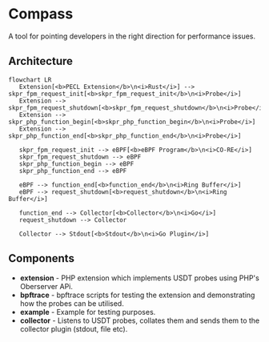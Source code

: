 Compass
=======

A tool for pointing developers in the right direction for performance issues.

## Architecture

```mermaid
flowchart LR
   Extension[<b>PECL Extension</b>\n<i>Rust</i>] --> skpr_fpm_request_init[<b>skpr_fpm_request_init</b>\n<i>Probe</i>]
   Extension --> skpr_fpm_request_shutdown[<b>skpr_fpm_request_shutdown</b>\n<i>Probe</i>]
   Extension --> skpr_php_function_begin[<b>skpr_php_function_begin</b>\n<i>Probe</i>]
   Extension --> skpr_php_function_end[<b>skpr_php_function_end</b>\n<i>Probe</i>]

   skpr_fpm_request_init --> eBPF[<b>eBPF Program</b>\n<i>CO-RE</i>]
   skpr_fpm_request_shutdown --> eBPF
   skpr_php_function_begin --> eBPF
   skpr_php_function_end --> eBPF

   eBPF --> function_end[<b>function_end</b>\n<i>Ring Buffer</i>]
   eBPF --> request_shutdown[<b>request_shutdown</b>\n<i>Ring Buffer</i>]

   function_end --> Collector[<b>Collector</b>\n<i>Go</i>]
   request_shutdown --> Collector

   Collector --> Stdout[<b>Stdout</b>\n<i>Go Plugin</i>]
```

## Components

* **extension** - PHP extension which implements USDT probes using PHP's Oberserver APi.
* **bpftrace** - bpftrace scripts for testing the extension and demonstrating how the probes can be utilised.
* **example** - Example for testing purposes.
* **collector** - Listens to USDT probes, collates them and sends them to the collector plugin (stdout, file etc).

